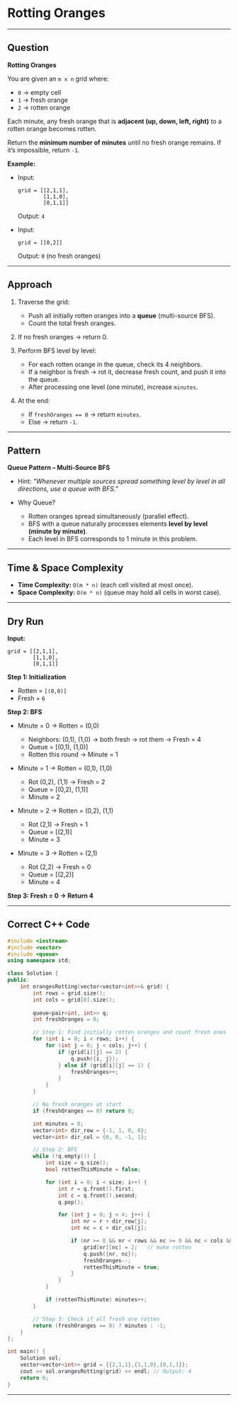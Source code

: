 # Rotting Oranges

---

## Question

**Rotting Oranges**

You are given an `m x n` grid where:

* `0` → empty cell
* `1` → fresh orange
* `2` → rotten orange

Each minute, any fresh orange that is **adjacent (up, down, left, right)** to a rotten orange becomes rotten.

Return the **minimum number of minutes** until no fresh orange remains. If it’s impossible, return `-1`.

**Example:**

* Input:

  ```
  grid = [[2,1,1],
          [1,1,0],
          [0,1,1]]
  ```

  Output: `4`

* Input:

  ```
  grid = [[0,2]]
  ```

  Output: `0` (no fresh oranges)

---

## Approach

1. Traverse the grid:

   * Push all initially rotten oranges into a **queue** (multi-source BFS).
   * Count the total fresh oranges.
2. If no fresh oranges → return 0.
3. Perform BFS level by level:

   * For each rotten orange in the queue, check its 4 neighbors.
   * If a neighbor is fresh → rot it, decrease fresh count, and push it into the queue.
   * After processing one level (one minute), increase `minutes`.
4. At the end:

   * If `freshOranges == 0` → return `minutes`.
   * Else → return `-1`.

---

## Pattern

**Queue Pattern – Multi-Source BFS**

* Hint: *"Whenever multiple sources spread something level by level in all directions, use a queue with BFS."*
* Why Queue?

  * Rotten oranges spread simultaneously (parallel effect).
  * BFS with a queue naturally processes elements **level by level (minute by minute)**.
  * Each level in BFS corresponds to 1 minute in this problem.

---

## Time & Space Complexity

* **Time Complexity:** `O(m * n)` (each cell visited at most once).
* **Space Complexity:** `O(m * n)` (queue may hold all cells in worst case).

---

## Dry Run

**Input:**

```
grid = [[2,1,1],
        [1,1,0],
        [0,1,1]]
```

**Step 1: Initialization**

* Rotten = `[(0,0)]`
* Fresh = `6`

**Step 2: BFS**

* Minute = 0 → Rotten = (0,0)

  * Neighbors: (0,1), (1,0) → both fresh → rot them → Fresh = 4
  * Queue = \[(0,1), (1,0)]
  * Rotten this round → Minute = 1

* Minute = 1 → Rotten = (0,1), (1,0)

  * Rot (0,2), (1,1) → Fresh = 2
  * Queue = \[(0,2), (1,1)]
  * Minute = 2

* Minute = 2 → Rotten = (0,2), (1,1)

  * Rot (2,1) → Fresh = 1
  * Queue = \[(2,1)]
  * Minute = 3

* Minute = 3 → Rotten = (2,1)

  * Rot (2,2) → Fresh = 0
  * Queue = \[(2,2)]
  * Minute = 4

**Step 3: Fresh = 0 → Return 4**

---

## Correct C++ Code

```cpp
#include <iostream>
#include <vector>
#include <queue>
using namespace std;

class Solution {
public:
    int orangesRotting(vector<vector<int>>& grid) {
        int rows = grid.size();
        int cols = grid[0].size();
        
        queue<pair<int, int>> q;
        int freshOranges = 0;

        // Step 1: Find initially rotten oranges and count fresh ones
        for (int i = 0; i < rows; i++) {
            for (int j = 0; j < cols; j++) {
                if (grid[i][j] == 2) {
                    q.push({i, j});
                } else if (grid[i][j] == 1) {
                    freshOranges++;
                }
            }
        }

        // No fresh oranges at start
        if (freshOranges == 0) return 0;

        int minutes = 0;
        vector<int> dir_row = {-1, 1, 0, 0};
        vector<int> dir_col = {0, 0, -1, 1};

        // Step 2: BFS
        while (!q.empty()) {
            int size = q.size();
            bool rottenThisMinute = false;

            for (int i = 0; i < size; i++) {
                int r = q.front().first;
                int c = q.front().second;
                q.pop();

                for (int j = 0; j < 4; j++) {
                    int nr = r + dir_row[j];
                    int nc = c + dir_col[j];

                    if (nr >= 0 && nr < rows && nc >= 0 && nc < cols && grid[nr][nc] == 1) {
                        grid[nr][nc] = 2;   // make rotten
                        q.push({nr, nc});
                        freshOranges--;
                        rottenThisMinute = true;
                    }
                }
            }

            if (rottenThisMinute) minutes++;
        }

        // Step 3: Check if all fresh are rotten
        return (freshOranges == 0) ? minutes : -1;
    }
};

int main() {
    Solution sol;
    vector<vector<int>> grid = {{2,1,1},{1,1,0},{0,1,1}};
    cout << sol.orangesRotting(grid) << endl; // Output: 4
    return 0;
}
```

---
